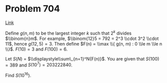 # Problem 704

[Link](https://projecteuler.net/problem=704)

Define $g(n, m)$ to be the largest integer $k$ such that $2^k$ divides $\\binom{n}m$. For example, $\\binom{12}5 = 792 = 2^3 \\cdot 3^2 \\cdot 11$, hence $g(12, 5) = 3$. Then define $F(n) = \\max \\{ g(n, m) : 0 \\le m \\le n \\}$. $F(10) = 3$ and $F(100) = 6$. 

Let $S(N)$ = $\\displaystyle\\sum\_{n=1}^N{F(n)}$. You are given that $S(100) = 389$ and $S(10^7) = 203222840$. 

Find $S(10^{16})$.